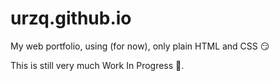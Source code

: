 # urzq.github.io

My web portfolio, using (for now), only plain HTML and CSS :smirk:

This is still very much Work In Progress :construction:.


